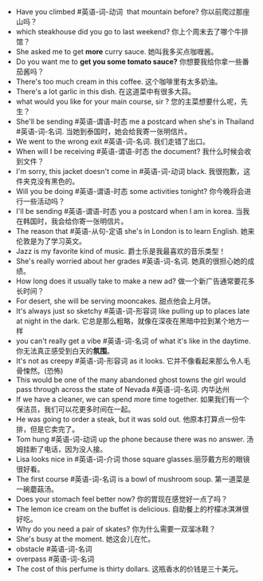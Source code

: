 - Have you climbed #英语-词-动词  that mountain before? 你以前爬过那座山吗？
- which steakhouse did you go to last weekend? 你上个周末去了哪个牛排馆？
- She asked me to get **more** curry sauce. 她叫我多买点咖喱酱。
- Do you want me to **get you some tomato sauce?** 你想要我给你拿一些番茄酱吗？
- There's too much cream in this coffee. 这个咖啡里有太多奶油。
- There's a lot garlic in this dish. 在这道菜中有很多大蒜。
- what would you like for your main course, sir ? 您的主菜想要什么呢，先生？
- She'll be sending #英语-谓语-时态 me a postcard when she's in Thailand #英语-词-名词. 当她到泰国时，她会给我寄一张明信片。
- We went to the wrong exit #英语-词-名词. 我们走错了出口。
- When will I be receiving #英语-谓语-时态 the document? 我什么时候会收到文件？
- I'm sorry, this jacket doesn't come in #英语-词-动词 black.   我很抱歉，这件夹克没有黑色的。
- Will you be doing #英语-谓语-时态 some activities tonight? 你今晚将会进行一些活动吗？
- I'll be sending #英语-谓语-时态 you a postcard when I am in korea. 当我在韩国时，我会给你寄一张明信片。
- The reason that #英语-从句-定语 she's in London is to learn English. 她来伦敦是为了学习英文。
- Jazz is my favorite kind of music. 爵士乐是我最喜欢的音乐类型！
- She's really worried about her grades #英语-词-名词. 她真的很担心她的成绩。
- How long does it usually take to make a new ad? 做一个新广告通常要花多长时间？
- For desert, she will be serving mooncakes. 甜点他会上月饼。
- It's always just so sketchy #英语-词-形容词 like pulling up to places late at night in the dark. 它总是那么粗略，就像在深夜在黑暗中拉到某个地方一样
- you can't  really get a vibe #英语-词-名词 of what it's like in the daytime. 你无法真正感受到白天的**氛围**。
- It's not as creepy #英语-词-形容词 as it looks. 它并不像看起来那么令人毛骨悚然。(恐怖)
- This would be one of the many abandoned ghost towns the girl would pass through across the state of Nevada #英语-词-名词. 内华达州
-  If we have a cleaner, we can spend more time together. 如果我们有一个保洁员，我们可以花更多时间在一起。
- He was going to order a steak, but it was sold out. 他原本打算点一份牛排，但是它卖完了。
- Tom hung #英语-词-动词 up the phone because there was no answer. 汤姆挂断了电话，因为没人接。
- Lisa looks nice in #英语-词-介词 those square glasses.丽莎戴方形的眼镜很好看。
- The first course #英语-词-名词 is a bowl of mushroom soup. 第一道菜是一碗蘑菇汤。
- Does your stomach feel better now? 你的胃现在感觉好一点了吗？
- The lemon ice cream on the buffet is delicious. 自助餐上的柠檬冰淇淋很好吃。
- Why do you need a pair of skates? 你为什么需要一双溜冰鞋？
- She's busy at the moment. 她这会儿在忙。
- obstacle #英语-词-名词
- overpass #英语-词-名词
- The cost of this perfume is thirty dollars. 这瓶香水的价钱是三十美元。